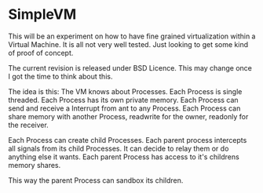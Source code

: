 SimpleVM
========

This will be an experiment on how to have fine grained virtualization within a Virtual Machine. It is all not very well tested. Just looking to get some kind of proof of concept.

The current revision is released under BSD Licence. This may change once I got the time to think about this.

The idea is this:
The VM knows about Processes.
Each Process is single threaded.
Each Process has its own private memory.
Each Process can send and receive a Interrupt from ant to any Process.
Each Process can share memory with another Process, readwrite for the owner, readonly for the receiver.

Each Process can create child Processes.
Each parent process intercepts all signals from its child Processes. It can decide to relay them or do anything else it wants.
Each parent Process has access to it's childrens memory shares.

This way the parent Process can sandbox its children.
